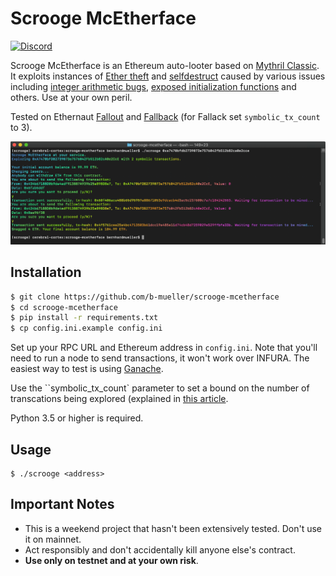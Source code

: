 # Scrooge McEtherface

[![Discord](https://img.shields.io/discord/481002907366588416.svg)](https://discord.gg/E3YrVtG)

Scrooge McEtherface is an Ethereum auto-looter based on [Mythril Classic](https://github.com/ConsenSys/mythril-classic/). It exploits instances of [Ether theft](https://smartcontractsecurity.github.io/SWC-registry/docs/SWC-105) and [selfdestruct](https://smartcontractsecurity.github.io/SWC-registry/docs/SWC-106) caused by various issues including [integer arithmetic bugs](https://smartcontractsecurity.github.io/SWC-registry/docs/SWC-101), [exposed initialization functions](https://smartcontractsecurity.github.io/SWC-registry/docs/SWC-118) and others. Use at your own peril.

Tested on Ethernaut [Fallout](https://ethernaut.zeppelin.solutions/level/0x220beee334f1c1f8078352d88bcc4e6165b792f6) and [Fallback](https://ethernaut.zeppelin.solutions/level/0x234094aac85628444a82dae0396c680974260be7) (for Fallack set `symbolic_tx_count` to 3).

<p align="center">
	<img src="/static/screenshot.png">
</p>

## Installation

```bash
$ git clone https://github.com/b-mueller/scrooge-mcetherface
$ cd scrooge-mcetherface
$ pip install -r requirements.txt
$ cp config.ini.example config.ini
```

Set up your RPC URL and Ethereum address in `config.ini`. Note that you'll need to run a node to send transactions, it won't work over INFURA. The easiest way to test is using [Ganache](https://truffleframework.com/ganache).

Use the ``symbolic_tx_count` parameter to set a bound on the number of transcations being explored (explained in [this article](https://hackernoon.com/practical-smart-contract-security-analysis-and-exploitation-part-1-6c2f2320b0c).

Python 3.5 or higher is required.

## Usage

```
$ ./scrooge <address>
```

## Important Notes

- This is a weekend project that hasn't been extensively tested. Don't use it on mainnet.
- Act responsibly and don't accidentally kill anyone else's contract.
- **Use only on testnet and at your own risk**.
